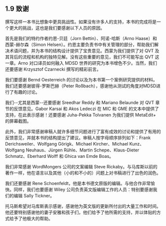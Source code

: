 ## 1.9 致谢
撰写这样一本书比想象中更具挑战性。如果没有许多人的支持，本书的完成将是一个更大的挑战，这也是我们要感谢以下人员的原因。

首先是我们的特约作者约恩-贝廷（Jorn Bettin）、阿诺-哈斯（Arno Haase）和西蒙-赫尔森（Simon Helsen）。约恩主要负责书中有关管理的部分，帮助我们解决术语问题，并为本书的结构设计提供了宝贵意见。西蒙为我们提供了对 QVT 及其背后的流程和机构的独特见解。没有这些重要的意见，我们不可能写出 QVT 这一章。Arno 对口译员如何融入 MDSD 世界的研究为本书增色不少。当然，我们还要感谢 Krzysztof Czarnecki 撰写的精彩前言。

我们要感谢 Bernd Oesterreich 的讨论以及为本书第一个案例研究提供的材料。我们还要感谢彼得-罗斯巴赫（Peter Roßbach），感谢他从测试的角度对MDSD进行了有趣的讨论。

我们--尤其是西蒙--还要感谢 Sreedhar Reddy 和 Mariano Belaunde 对 QVT 章节的反馈意见。Gabor Karsai 和 Akos Ledeczi 在 MIC 和 GME 的文本中提供了支持，在此表示感谢！还要感谢 Juha-Pekka Tolvanen 为我们提供 MetaEdit+ 的屏幕截图。

此外，我们非常感谢审稿人就许多细节问题进行了富有成效的讨论和提供了有用的反馈意见，并就本书的结构提出了建议。审稿人按字母顺序排列如下：Frank Derichsweiler、Wolfgang Görigk、Michael Kircher、Michael Kunz、Wolfgang Neuhaus、Jürgen Rühle、Martin Schepe、Klaus-Dieter Schmatz、Eberhard Wolff 和 Ghica van Emde Boas。

我们非常感谢 WordMongers 公司的文案编辑 Steve Rickaby。与马库斯以前的著作一样，他在语言以及其他（小的和不小的）问题上对书稿进行了出色的润色。

我们还要感谢 Rene Schoenfeldt，他是本书德文原版的编辑。与他合作非常愉快。同样，我们也要感谢 Wiley 公司负责英文版编辑工作的人员：特别要感谢我们的编辑 Sally Tickner。

托马斯希望对马库斯表示感谢，感谢他为英文版的更新所付出的大量工作和时间。他还要特别感谢他的妻子安雅和孩子们，他们给予了他所需的支持，并以体贴的方式给予了他极大的帮助。
